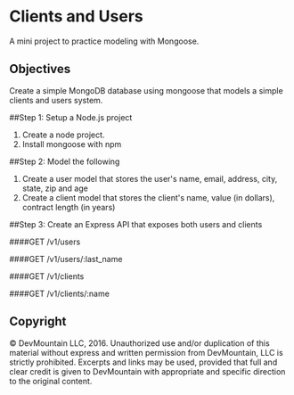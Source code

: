 Clients and Users
=====================

A mini project to practice modeling with Mongoose.

## Objectives

Create a simple MongoDB database using mongoose that models a simple clients and users system.

##Step 1: Setup a Node.js project

1. Create a node project.
2. Install mongoose with npm

##Step 2: Model the following

1. Create a user model that stores the user's name, email, address, city, state, zip and age
2. Create a client model that stores the client's name, value (in dollars), contract length (in years)

##Step 3: Create an Express API that exposes both users and clients

####GET /v1/users

####GET /v1/users/:last_name

####GET /v1/clients

####GET /v1/clients/:name




## Copyright

© DevMountain LLC, 2016. Unauthorized use and/or duplication of this material without express and written permission from DevMountain, LLC is strictly prohibited. Excerpts and links may be used, provided that full and clear credit is given to DevMountain with appropriate and specific direction to the original content.
